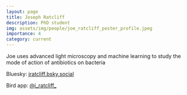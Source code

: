 ```yaml
---
layout: page
title: Joseph Ratcliff
description: PhD student
img: assets/img/people/joe_ratcliff_poster_profile.jpeg
importance: 4
category: current
---
```



Joe uses advanced light microscopy and machine learning to study the mode of action of antibiotics on bacteria

Bluesky: [jratcliff.bsky.social](https://bsky.app/profile/jratcliff.bsky.social)

Bird app: [@j_ratcliff_](https://twitter.com/j_ratcliff_)

